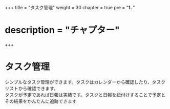 +++
title = "タスク管理"
weight = 30
chapter = true
pre = "<b>1. </b>"
# description = "チャプター"
+++

# タスク管理

シンプルなタスク管理ができます。タスクはカレンダーから確認したり、タスクリストから確認できます。  
タスクが予定であれば日報は実績です。タスクと日報を紐付けすることで予定とその結果をかんたんに追跡できます
